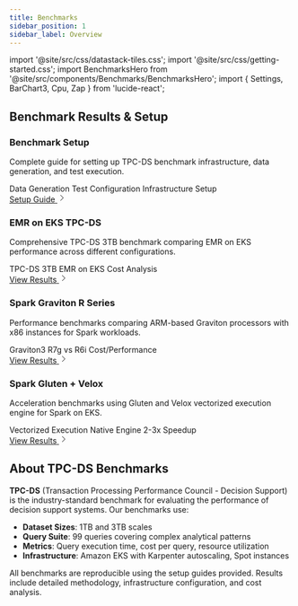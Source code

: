 ```yaml
---
title: Benchmarks
sidebar_position: 1
sidebar_label: Overview
---
```


import '@site/src/css/datastack-tiles.css';
import '@site/src/css/getting-started.css';
import BenchmarksHero from '@site/src/components/Benchmarks/BenchmarksHero';
import { Settings, BarChart3, Cpu, Zap } from 'lucide-react';

<BenchmarksHero />

## Benchmark Results & Setup

<div className="datastacks-grid">

<div className="datastack-card">
<div className="datastack-header">
<div className="datastack-icon">
  <Settings size={32} strokeWidth={2} />
</div>
<div className="datastack-content">
<h3>Benchmark Setup</h3>
<p className="datastack-description">Complete guide for setting up TPC-DS benchmark infrastructure, data generation, and test execution.</p>
</div>
</div>
<div className="datastack-features">
<span className="feature-tag">Data Generation</span>
<span className="feature-tag">Test Configuration</span>
<span className="feature-tag">Infrastructure Setup</span>
</div>
<div className="datastack-footer">
<a href="/data-on-eks/docs/benchmarks/spark-operator-benchmark/data-generation" className="datastack-link">
<span>Setup Guide</span>
<svg className="arrow-icon" width="16" height="16" viewBox="0 0 16 16" fill="none">
<path d="M6 3l5 5-5 5" stroke="currentColor" strokeWidth="2" strokeLinecap="round" strokeLinejoin="round"/>
</svg>
</a>
</div>
</div>

<div className="datastack-card">
<div className="datastack-header">
<div className="datastack-icon">
  <BarChart3 size={32} strokeWidth={2} />
</div>
<div className="datastack-content">
<h3>EMR on EKS TPC-DS</h3>
<p className="datastack-description">Comprehensive TPC-DS 3TB benchmark comparing EMR on EKS performance across different configurations.</p>
</div>
</div>
<div className="datastack-features">
<span className="feature-tag">TPC-DS 3TB</span>
<span className="feature-tag">EMR on EKS</span>
<span className="feature-tag">Cost Analysis</span>
</div>
<div className="datastack-footer">
<a href="/data-on-eks/docs/benchmarks/emr-on-eks" className="datastack-link">
<span>View Results</span>
<svg className="arrow-icon" width="16" height="16" viewBox="0 0 16 16" fill="none">
<path d="M6 3l5 5-5 5" stroke="currentColor" strokeWidth="2" strokeLinecap="round" strokeLinejoin="round"/>
</svg>
</a>
</div>
</div>

<div className="datastack-card">
<div className="datastack-header">
<div className="datastack-icon">
  <Cpu size={32} strokeWidth={2} />
</div>
<div className="datastack-content">
<h3>Spark Graviton R Series</h3>
<p className="datastack-description">Performance benchmarks comparing ARM-based Graviton processors with x86 instances for Spark workloads.</p>
</div>
</div>
<div className="datastack-features">
<span className="feature-tag">Graviton3</span>
<span className="feature-tag">R7g vs R6i</span>
<span className="feature-tag">Cost/Performance</span>
</div>
<div className="datastack-footer">
<a href="/data-on-eks/docs/benchmarks/spark-operator-benchmark/graviton-r-data" className="datastack-link">
<span>View Results</span>
<svg className="arrow-icon" width="16" height="16" viewBox="0 0 16 16" fill="none">
<path d="M6 3l5 5-5 5" stroke="currentColor" strokeWidth="2" strokeLinecap="round" strokeLinejoin="round"/>
</svg>
</a>
</div>
</div>

<div className="datastack-card">
<div className="datastack-header">
<div className="datastack-icon">
  <Zap size={32} strokeWidth={2} />
</div>
<div className="datastack-content">
<h3>Spark Gluten + Velox</h3>
<p className="datastack-description">Acceleration benchmarks using Gluten and Velox vectorized execution engine for Spark on EKS.</p>
</div>
</div>
<div className="datastack-features">
<span className="feature-tag">Vectorized Execution</span>
<span className="feature-tag">Native Engine</span>
<span className="feature-tag">2-3x Speedup</span>
</div>
<div className="datastack-footer">
<a href="/data-on-eks/docs/benchmarks/spark-gluten-velox-benchmark" className="datastack-link">
<span>View Results</span>
<svg className="arrow-icon" width="16" height="16" viewBox="0 0 16 16" fill="none">
<path d="M6 3l5 5-5 5" stroke="currentColor" strokeWidth="2" strokeLinecap="round" strokeLinejoin="round"/>
</svg>
</a>
</div>
</div>

</div>

## About TPC-DS Benchmarks

**TPC-DS** (Transaction Processing Performance Council - Decision Support) is the industry-standard benchmark for evaluating the performance of decision support systems. Our benchmarks use:

- **Dataset Sizes**: 1TB and 3TB scales
- **Query Suite**: 99 queries covering complex analytical patterns
- **Metrics**: Query execution time, cost per query, resource utilization
- **Infrastructure**: Amazon EKS with Karpenter autoscaling, Spot instances

All benchmarks are reproducible using the setup guides provided. Results include detailed methodology, infrastructure configuration, and cost analysis.
